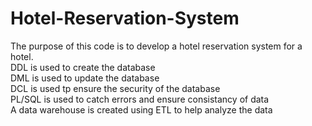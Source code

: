 # Hotel-Reservation-System
The purpose of this code is to develop a hotel reservation system for a hotel. <br>
DDL is used to create the database <br>
DML is used to update the database <br>
DCL is used tp ensure the security of the database <br>
PL/SQL is used to catch errors and ensure consistancy of data <br>
A data warehouse is created using ETL to help analyze the data <br>
